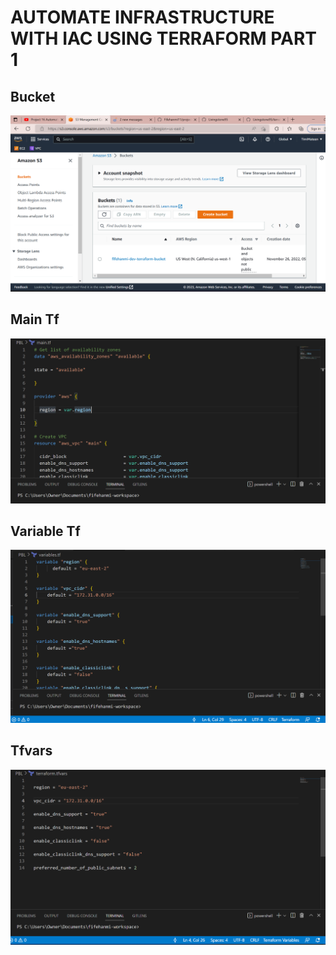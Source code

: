 # AUTOMATE INFRASTRUCTURE WITH IAC USING TERRAFORM PART 1

## Bucket 
![bucket](images/bucket.png)

## Main Tf
![main](images/main%20TF.png)

## Variable Tf
![variable](images/variables.png)

## Tfvars
![tfvars](images/tfvars.png)